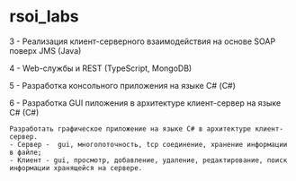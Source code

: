# rsoi_labs

3 - Реализация клиент-серверного взаимодействия на основе SOAP поверх JMS (Java) 
  
4 - Web-службы и REST (TypeScript, MongoDB)  

5 - Разработка консольного приложения на языке С# (C#)  

6 - Разработка GUI пиложения в архитектуре клиент-сервер на языке C# (C#)

    Разработать графическое приложение на языке C# в архитектуре клиент-сервер. 
    - Cервер -  gui, многопоточность, tcp соединение, хранение информации в файле;
    - Клиент - gui, просмотр, добавление, удаление, редактирование, поиск информации хранящейся на сервере. 
    
